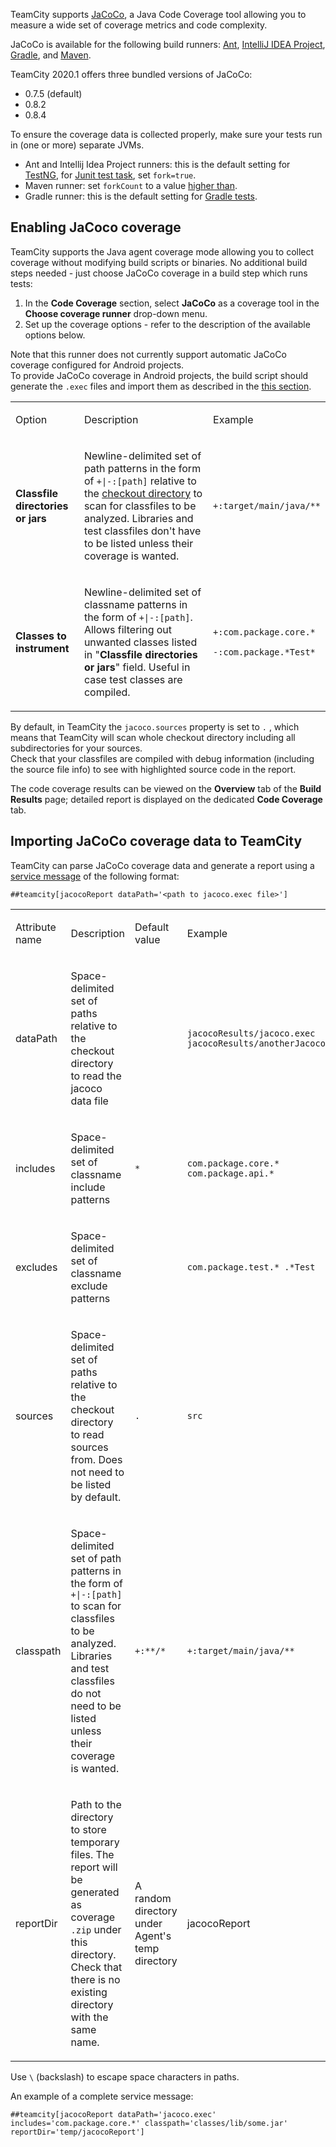 [//]: # (title: JaCoCo)
[//]: # (auxiliary-id: JaCoCo)

TeamCity supports [JaCoCo](http://www.eclemma.org/jacoco), a Java Code Coverage tool allowing you to measure a wide set of coverage metrics and code complexity.

JaCoCo is available for the following build runners: [Ant](ant.md), [IntelliJ IDEA Project](intellij-idea-project.md), [Gradle](gradle.md), and [Maven](maven.md).

TeamCity 2020.1 offers three bundled versions of JaCoCo:
* 0.7.5 (default)
* 0.8.2
* 0.8.4

<tip>

To ensure the coverage data is collected properly, make sure your tests run in (one or more) separate JVMs.
* Ant and Intellij Idea Project runners: this is the default setting for [TestNG](http://testng.org/doc/ant.html), for [Junit test task](http://ant.apache.org/manual/Tasks/junit.html), set `fork=true`.
* Maven runner: set `forkCount` to a value [higher than](http://maven.apache.org/surefire/maven-surefire-plugin/examples/fork-options-and-parallel-execution.html).
* Gradle runner: this is the default setting for [Gradle tests](https://gradle.org/docs/current/dsl/org.gradle.api.tasks.testing.Test.html).

</tip>



## Enabling JaCoco coverage

TeamCity supports the Java agent coverage mode allowing you to collect coverage without modifying build scripts or binaries. No additional build steps needed - just choose JaCoCo coverage in a build step which runs tests:

1. In the __Code Coverage__ section, select __JaCoCo__ as a coverage tool in the __Choose coverage runner__ drop-down menu.
2. Set up the coverage options - refer to the description of the available options below.


<note>

Note that this runner does not currently support automatic JaCoCo coverage configured for Android projects.   
To provide JaCoCo coverage in Android projects, the build script should generate the `.exec` files and import them as described in the [this section](#Importing+JaCoCo+coverage+data+to+TeamCity).

</note>

<table><tr>

<td>


Option

</td>

<td>

Description


</td>

<td>


Example

</td></tr><tr>

<td>


__Classfile directories or jars__

</td>

<td>

Newline-delimited set of path patterns in the form of `+|-:[path]` relative to the [checkout directory](build-checkout-directory.md) to scan for classfiles to be analyzed. Libraries and test classfiles don't have to be listed unless their coverage is wanted.

<include src="branch-filter.md" include-id="OR-syntax-tip"/>

</td>

<td>

`+:target/main/java/**`

</td></tr><tr>

<td>


__Classes to instrument__

</td>

<td>

Newline-delimited set of classname patterns in the form of `+|-:[path]`. Allows filtering out unwanted classes listed in "__Classfile directories or jars__" field. Useful in case test classes are compiled.

</td>

<td>

`+:com.package.core.*`

`-:com.package.*Test*`

</td></tr></table>

<tip>

By default, in TeamCity the `jacoco.sources` property is set to `.` , which means that TeamCity will scan whole checkout directory including all subdirectories for your sources.   
Check that your classfiles are compiled with debug information (including the source file info) to see with highlighted source code in the report.

</tip>

The code coverage results can be viewed on the __Overview__ tab of the __Build Results__ page; detailed report is displayed on the dedicated __Code Coverage__ tab.

## Importing JaCoCo coverage data to TeamCity

TeamCity can parse JaCoCo coverage data and generate a report using a [service message](build-script-interaction-with-teamcity.md#Service+Messages) of the following format:


```Plain Text
##teamcity[jacocoReport dataPath='<path to jacoco.exec file>']

```

<table><tr>

<td>

Attribute name

</td>

<td>

Description

</td>

<td>

Default value

</td>

<td>

Example

</td></tr><tr>

<td>

dataPath


</td>

<td>

Space-delimited set of paths relative to the checkout directory to read the jacoco data file

</td>

<td>


</td>

<td>

`jacocoResults/jacoco.exec jacocoResults/anotherJacocoRun.exec`

</td></tr><tr>

<td>

includes

</td>

<td>

Space-delimited set of classname include patterns

</td>

<td>

`*`

</td>

<td>

`com.package.core.* com.package.api.*`

</td></tr><tr>

<td>

excludes

</td>

<td>

Space-delimited set of classname exclude patterns

</td>

<td>


</td>

<td>

`com.package.test.* .*Test`

</td></tr><tr>

<td>

sources

</td>

<td>

Space-delimited set of paths relative to the checkout directory to read sources from. Does not need to be listed by default.


</td>

<td>

`.`

</td>

<td>

`src`

</td></tr><tr>

<td>

classpath

</td>

<td>

Space-delimited set of path patterns in the form of `+|-:[path]` to scan for classfiles to be analyzed. Libraries and test classfiles do not need to be listed unless their coverage is wanted.

</td>

<td>

`+:**/*`

</td>

<td>

`+:target/main/java/**`

</td></tr><tr>

<td>

reportDir

</td>

<td>

Path to the directory to store temporary files. The report will be generated as coverage `.zip` under this directory. Check that there is no existing directory with the same name.

</td>

<td>

A random directory under Agent's temp directory

</td>

<td>

jacocoReport


</td></tr></table>

<tip>

Use `\` (backslash) to escape space characters in paths.

</tip>

An example of a complete service message:

```Plain Text
##teamcity[jacocoReport dataPath='jacoco.exec' includes='com.package.core.*' classpath='classes/lib/some.jar' reportDir='temp/jacocoReport']

```
